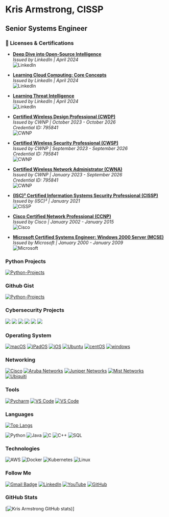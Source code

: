 # Kris Armstrong, CISSP
## Senior Systems Engineer

### 🏅 **Licenses & Certifications**

- **[Deep Dive into Open-Source Intelligence](https://www.linkedin.com/learning/)**  
  *Issued by LinkedIn | April 2024*  
  ![LinkedIn](https://img.shields.io/badge/-LinkedIn-0077B5?logo=linkedin&logoColor=white)

- **[Learning Cloud Computing: Core Concepts](https://www.linkedin.com/learning/)**  
  *Issued by LinkedIn | April 2024*  
  ![LinkedIn](https://img.shields.io/badge/-LinkedIn-0077B5?logo=linkedin&logoColor=white)

- **[Learning Threat Intelligence](https://www.linkedin.com/learning/)**  
  *Issued by LinkedIn | April 2024*  
  ![LinkedIn](https://img.shields.io/badge/-LinkedIn-0077B5?logo=linkedin&logoColor=white)

- **[Certified Wireless Design Professional (CWDP)](https://www.cwnp.com/certifications/cwdp)**  
  *Issued by CWNP | October 2023 - October 2026*  
  *Credential ID: 795841*  
  ![CWNP](https://img.shields.io/badge/-CWNP-blue?logo=cisco&logoColor=white)

- **[Certified Wireless Security Professional (CWSP)](https://www.cwnp.com/certifications/cwsp)**  
  *Issued by CWNP | September 2023 - September 2026*  
  *Credential ID: 795841*  
  ![CWNP](https://img.shields.io/badge/-CWNP-blue?logo=cisco&logoColor=white)

- **[Certified Wireless Network Administrator (CWNA)](https://www.cwnp.com/certifications/cwna)**  
  *Issued by CWNP | January 2023 - September 2026*  
  *Credential ID: 795841*  
  ![CWNP](https://img.shields.io/badge/-CWNP-blue?logo=cisco&logoColor=white)

- **[(ISC)² Certified Information Systems Security Professional (CISSP)](https://www.isc2.org/Certifications/CISSP)**  
  *Issued by (ISC)² | January 2021*  
  ![CISSP](https://img.shields.io/badge/-CISSP-green?logo=security&logoColor=white)

- **[Cisco Certified Network Professional (CCNP)](https://www.cisco.com/)**  
  *Issued by Cisco | January 2002 - January 2015*  
  ![Cisco](https://img.shields.io/badge/-Cisco-00599C?logo=cisco&logoColor=white)

- **[Microsoft Certified Systems Engineer: Windows 2000 Server (MCSE)](https://www.microsoft.com)**  
  *Issued by Microsoft | January 2000 - January 2009*  
  ![Microsoft](https://img.shields.io/badge/-Microsoft-0078D4?logo=microsoft&logoColor=white)
### Python Projects
[![Python-Projects](https://img.shields.io/badge/-My_Python_Projects-000?&logo=Python)](https://github.com/krisarmstrong?tab=repositories)

### Github Gist
[![Python-Projects](https://img.shields.io/badge/-My_Github_Gists-000?&logo=github)](https://gist.github.com/krisarmstrong)


### Cybersecurity Projects

[![](https://img.shields.io/badge/-🩸%20Heartbleed-000)](https://github.com/adamalston/Heartbleed)
[![](https://img.shields.io/badge/-🌊%20SYN%20Flood-000)](https://github.com/adamalston/SYN-Flood)
[![](https://img.shields.io/badge/-🗂%20Packet%20Sniffing%20%26%20Spoofing-000)](https://github.com/adamalston/Packet-Sniffing-and-Spoofing)
[![](https://img.shields.io/badge/-💉%20SQL%20Injection-000)](https://github.com/adamalston/SQL-Injection)
[![](https://img.shields.io/badge/-🛡%20Spectre%20%26%20Meltdown-000)](https://github.com/adamalston/Meltdown-Spectre)
[![](https://img.shields.io/badge/-🌐%20Network%20Tools-000)](https://github.com/adamalston/Network-Tools)

### Operating System

[![macOS](https://img.shields.io/badge/macOS-292e33?style=flat&logo=apple&logoColor=ffffff)](https://www.apple.com/macos/)
[![iPadOS](https://img.shields.io/badge/iPad-OS-292e33?style=flat&logo=apple&logoColor=ffffff)](https://www.apple.com/ipados/)
[![iOS](https://img.shields.io/badge/iOS-292e33?style=flat&logo=apple&logoColor=ffffff)](https://www.apple.com/ios/)
[![Ubuntu](https://img.shields.io/badge/Ubuntu-000?style=flat&logo=ubuntu)](https://www.ubuntu.com)
[![centOS](https://img.shields.io/badge/CentOS-000?style=flat&logo=centos&logoColor=blue)](https://www.centos.org/)
[![windows](https://img.shields.io/badge/Windows-000?style=flat&logo=windows&logoColor=blue)](https://www.microsoft.com/windows/)

### Networking

[![Cisco](https://img.shields.io/badge/Cisco-000?style=flat&logo=cisco)](https://www.cisco.com)
[![Aruba Networks](https://img.shields.io/badge/Aruba-000?style=flat&logo=HP)](https://www.arubanetworks.com)
[![Juniper Networks](https://img.shields.io/badge/Juniper-000?style=flat&logo=junipernetworks)](https://www.junipernetworks.com)
[![Mist Networks](https://img.shields.io/badge/Mist-000?style=flat&logo=junipernetworks)](https://mist.com/)
[![Ubiquiti](https://img.shields.io/badge/Ubiquiti-000?style=flat&logo=ubiquiti&logoColor=blue)](https://ui.com)

### Tools

[![Pycharm](https://img.shields.io/badge/IDE-PyCharm-yellow?style=flat&logo=JetBrains)](https://www.jetbrains.com/pycharm/)
[![VS Code](https://img.shields.io/badge/IDE-VSCode-%23007ACC?style=flat&logo=Visual-studio-code)](https://code.visualstudio.com/)
[![VS Code](https://img.shields.io/badge/IDE-Xcode-%23007ACC?style=flat&logo=xcode)](https://developer.apple.com/support/xcode/)

### Languages

[![Top Langs](https://github-readme-stats.vercel.app/api/top-langs/?username=krisarmstrong&layout=compact&theme=dark)](https://github.com/anuraghazra/github-readme-stats)

![Python](https://img.shields.io/badge/-Python-000?&logo=Python)
![Java](https://img.shields.io/badge/-Java-000?&logo=Java&logoColor=007396)
![C](https://img.shields.io/badge/-C-000?&logo=C)
![C++](https://img.shields.io/badge/-C++-000?&logo=c%2b%2b&logoColor=00599C)
![SQL](https://img.shields.io/badge/-SQL-000?&logo=MySQL)

### Technologies

![AWS](https://img.shields.io/badge/-AWS-000?&logo=Amazon-AWS&logoColor=F90)
![Docker](https://img.shields.io/badge/-Docker-000?&logo=Docker)
![Kubernetes](https://img.shields.io/badge/-Kubernetes-000?&logo=Kubernetes)
![Linux](https://img.shields.io/badge/-Linux-000?&logo=Linux)

### Follow Me

[![Gmail Badge](https://img.shields.io/badge/-G--Mail-red?style=flat&logo=gmail&labelColor=white&link=mailto:kris.armstrong@gmail.com)](mailto:kris.armstrong@gmail.com)
[![LinkedIn](https://img.shields.io/badge/LinkedIn-blue?style=flat&logo=linkedin&labelColor=blue)](https://www.linkedin.com/in/kris-armstrong/)
[![YouTube](https://img.shields.io/youtube/channel/views/UCGplG9LjItnQ4S6wITgdJ7A?style=social)](https://www.youtube.com/channel/UCGplG9LjItnQ4S6wITgdJ7A)
[![GitHub](https://img.shields.io/badge/-GitHub-181717?style=flat-square&logo=github&logoColor=white&link=https://github.com/krisarmstrong)](https://github.com/krisarmstrong)

### GitHub Stats

[![Kris Armstrong GitHub stats](https://github-readme-stats.vercel.app/api?username=krisarmstrong&show_icons=true&theme=dark))]

